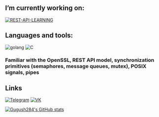## I’m currently working on:
[![REST-API-LEARNING](https://img.shields.io/badge/-REST_API-090909?style=for-the-badge&logo=go)](https://github.com/Gugush284/Go-REST-API-Learning.git)
## Languages and tools:
![golang](https://img.shields.io/badge/-Go-090909?style=for-the-badge&logo=go)
![C](https://img.shields.io/badge/-C-090909?style=for-the-badge&logo=C)

### Familiar with the OpenSSL, REST API model, synchronization primitives (semaphores, message queues, mutex), POSIX signals, pipes

## Links
[![Telegram](https://img.shields.io/badge/-Telegram-090909?style=for-the-badge&logo=Telegram)](https://t.me/Gugush284)
[![VK](https://img.shields.io/badge/-VK-090909?style=for-the-badge&logo=VK)](https://vk.com/bed2501)

[![Gugush284's GitHub stats](https://github-readme-stats.vercel.app/api?username=Gugush284&show_icons=true&theme=tokyonight)](https://github.com/anuraghazra/github-readme-stats)
